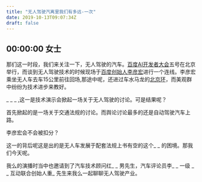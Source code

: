 ```yaml
---
title: "无人驾驶汽离里我们有多远-一次"
date: 2019-10-13T09:07:34Z
draft: false
---
```


## 00:00:00 女士

那们这一时段，我们来关注一下，无人驾驶的汽车。[百度AI开发者大会](https://create.baidu.com/)五号在北京举行，而谈到无人驾驶技术的时候现场于[百度创始人李彦宏](https://en.wikipedia.org/wiki/Robin_Li)进行一个连线。李彦宏乘坐无人车去车15公里前往回场,那途中呢，还进过车水马龙的[北京环](https://en.wikipedia.org/wiki/Ring_roads_of_Beijing)，而美观群中纷纷为技术进步来教好。

_ _ _ ,这一是技术演示会掀起一场关于无人驾驶的讨论。可是结果呢？

首先掀起的是一场关于交通法规的讨论。而舆论讨论最多的还是自动驾驶汽车上路。

李彦宏会不会被扣分？

这一的背后呢这是出的是无人车发展于配套法规上书有空的这个_ _ 的困境。那我们今天呢。

我么的演播时当中也邀请到了汽车技术顾问红_ _ 男先生，汽车评论员李_ _ 一级 _ _ 互动联合创始人重_ 先生来我么一起聊聊无人驾驶产业。 

